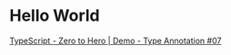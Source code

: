 # Hello World
  
[TypeScript - Zero to Hero | Demo - Type Annotation #07](https://www.youtube.com/watch?v=BmLMwwWNblI&list=PLb2HQ45KP0Wsk-p_0c6ImqBAEFEY-LU9H&index=8)